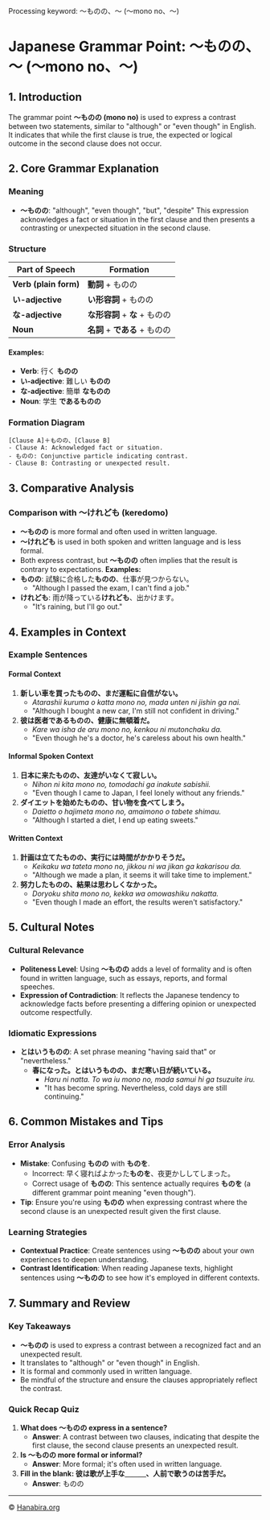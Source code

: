 Processing keyword: ～ものの、～ (〜mono no、～)
# Japanese Grammar Point: ～ものの、～ (〜mono no、～)

## 1. Introduction
The grammar point **～ものの (mono no)** is used to express a contrast between two statements, similar to "although" or "even though" in English. It indicates that while the first clause is true, the expected or logical outcome in the second clause does not occur.
## 2. Core Grammar Explanation
### Meaning
- **～ものの**: "although", "even though", "but", "despite"
This expression acknowledges a fact or situation in the first clause and then presents a contrasting or unexpected situation in the second clause.
### Structure
| Part of Speech       | Formation                     |
|----------------------|-------------------------------|
| **Verb (plain form)**    | **動詞** + ものの           |
| **い-adjective**          | **い形容詞** + ものの        |
| **な-adjective**          | **な形容詞** + **な** + ものの |
| **Noun**                 | **名詞** + **である** + ものの |
#### Examples:
- **Verb**: 行く **ものの**
- **い-adjective**: 難しい **ものの**
- **な-adjective**: 簡単 **なものの**
- **Noun**: 学生 **であるものの**
### Formation Diagram
```
[Clause A]＋ものの、[Clause B]
- Clause A: Acknowledged fact or situation.
- ものの: Conjunctive particle indicating contrast.
- Clause B: Contrasting or unexpected result.
```
## 3. Comparative Analysis
### Comparison with ～けれども (keredomo)
- **～ものの** is more formal and often used in written language.
- **～けれども** is used in both spoken and written language and is less formal.
- Both express contrast, but **～ものの** often implies that the result is contrary to expectations.
**Examples:**
- **ものの**: 試験に合格した**ものの**、仕事が見つからない。
  - "Although I passed the exam, I can't find a job."
- **けれども**: 雨が降っている**けれども**、出かけます。
  - "It's raining, but I'll go out."
## 4. Examples in Context
### Example Sentences
#### Formal Context
1. **新しい車を買ったものの、まだ運転に自信がない。**
   - *Atarashii kuruma o katta mono no, mada unten ni jishin ga nai.*
   - "Although I bought a new car, I'm still not confident in driving."
2. **彼は医者であるものの、健康に無頓着だ。**
   - *Kare wa isha de aru mono no, kenkou ni mutonchaku da.*
   - "Even though he's a doctor, he's careless about his own health."
#### Informal Spoken Context
1. **日本に来たものの、友達がいなくて寂しい。**
   - *Nihon ni kita mono no, tomodachi ga inakute sabishii.*
   - "Even though I came to Japan, I feel lonely without any friends."
2. **ダイエットを始めたものの、甘い物を食べてしまう。**
   - *Daietto o hajimeta mono no, amaimono o tabete shimau.*
   - "Although I started a diet, I end up eating sweets."
#### Written Context
1. **計画は立てたものの、実行には時間がかかりそうだ。**
   - *Keikaku wa tateta mono no, jikkou ni wa jikan ga kakarisou da.*
   - "Although we made a plan, it seems it will take time to implement."
2. **努力したものの、結果は思わしくなかった。**
   - *Doryoku shita mono no, kekka wa omowashiku nakatta.*
   - "Even though I made an effort, the results weren't satisfactory."
## 5. Cultural Notes
### Cultural Relevance
- **Politeness Level**: Using **～ものの** adds a level of formality and is often found in written language, such as essays, reports, and formal speeches.
- **Expression of Contradiction**: It reflects the Japanese tendency to acknowledge facts before presenting a differing opinion or unexpected outcome respectfully.
### Idiomatic Expressions
- **とはいうものの**: A set phrase meaning "having said that" or "nevertheless."
  - **春になった。とはいうものの、まだ寒い日が続いている。**
    - *Haru ni natta. To wa iu mono no, mada samui hi ga tsuzuite iru.*
    - "It has become spring. Nevertheless, cold days are still continuing."
## 6. Common Mistakes and Tips
### Error Analysis
- **Mistake**: Confusing **ものの** with **ものを**.
  - Incorrect: 早く寝ればよかった**ものを**、夜更かししてしまった。
  - Correct usage of **ものの**: This sentence actually requires **ものを** (a different grammar point meaning "even though").
- **Tip**: Ensure you're using **ものの** when expressing contrast where the second clause is an unexpected result given the first clause.
### Learning Strategies
- **Contextual Practice**: Create sentences using **～ものの** about your own experiences to deepen understanding.
- **Contrast Identification**: When reading Japanese texts, highlight sentences using **～ものの** to see how it's employed in different contexts.
## 7. Summary and Review
### Key Takeaways
- **～ものの** is used to express a contrast between a recognized fact and an unexpected result.
- It translates to "although" or "even though" in English.
- It is formal and commonly used in written language.
- Be mindful of the structure and ensure the clauses appropriately reflect the contrast.
### Quick Recap Quiz
1. **What does ～ものの express in a sentence?**
   - **Answer**: A contrast between two clauses, indicating that despite the first clause, the second clause presents an unexpected result.
2. **Is ～ものの more formal or informal?**
   - **Answer**: More formal; it's often used in written language.
3. **Fill in the blank: 彼は歌が上手な＿＿＿、人前で歌うのは苦手だ。**
   - **Answer**: ものの


---

© [Hanabira.org](https://hanabira.org)
